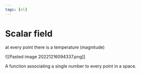 ```yaml
---
tags: [el]
---
```

# Scalar field
at every point there is a temperature (magnitude)

![[Pasted image 20221216094337.png]]

A function associating a single number to every point in a space. 